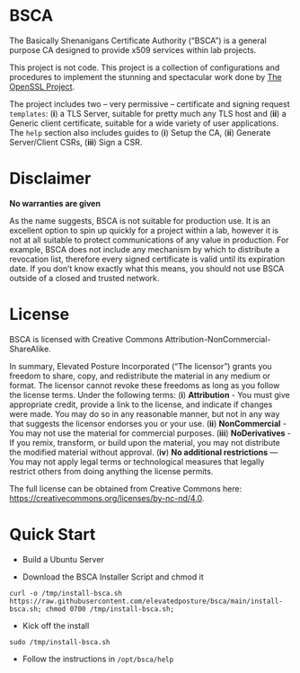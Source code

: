 # BSCA
The Basically Shenanigans Certificate Authority (“BSCA”) is a general purpose CA designed to provide x509 services within lab projects.

This project is not code.  This project is a collection of configurations and procedures to implement the stunning and spectacular work done by [The OpenSSL Project](https://www.openssl.org/).

The project includes two – very permissive – certificate and signing request `templates`: (**i**) a TLS Server, suitable for pretty much any TLS host and (**ii**) a Generic client certificate, suitable for a wide variety of user applications. The `help` section also includes guides to (**i**) Setup the CA, (**ii**) Generate Server/Client CSRs, (**iii**) Sign a CSR.

# Disclaimer

**No warranties are given**

As the name suggests, BSCA is not suitable for production use.  It is an excellent option to spin up quickly for a project within a lab, however it is not at all suitable to protect communications of any value in production.  For example, BSCA does not include any mechanism by which to distribute a revocation list, therefore every signed certificate is valid until its expiration date. If you don’t know exactly what this means, you should not use BSCA outside of a closed and trusted network.

# License
BSCA is licensed with Creative Commons Attribution-NonCommercial-ShareAlike.

In summary, Elevated Posture Incorporated (“The licensor”) grants you freedom to share, copy, and redistribute the material in any medium or format. The licensor cannot revoke these freedoms as long as you follow the license terms. Under the following terms: (**i**) **Attribution** - You must give appropriate credit, provide a link to the license, and indicate if changes were made. You may do so in any reasonable manner, but not in any way that suggests the licensor endorses you or your use. (**ii**) **NonCommercial** - You may not use the material for commercial purposes. (**iii**) **NoDerivatives** - If you remix, transform, or build upon the material, you may not distribute the modified material without approval. (**iv**) **No additional restrictions** — You may not apply legal terms or technological measures that legally restrict others from doing anything the license permits.

The full license can be obtained from Creative Commons here: https://creativecommons.org/licenses/by-nc-nd/4.0.

# Quick Start

- Build a Ubuntu Server

- Download the BSCA Installer Script and chmod it
```
curl -o /tmp/install-bsca.sh https://raw.githubusercontent.com/elevatedposture/bsca/main/install-bsca.sh; chmod 0700 /tmp/install-bsca.sh;
```

- Kick off the install
```
sudo /tmp/install-bsca.sh
```

- Follow the instructions in `/opt/bsca/help`
